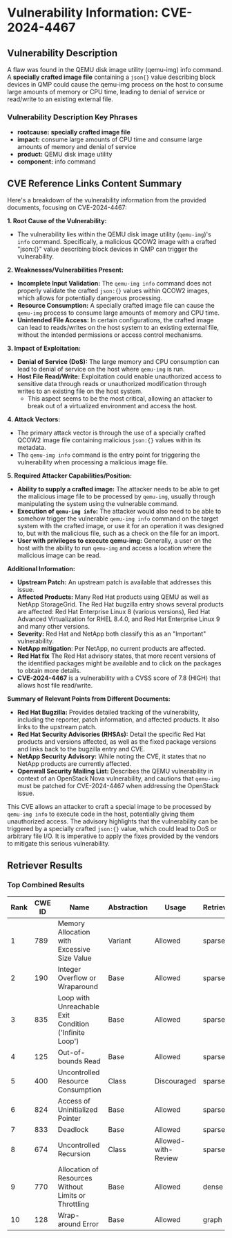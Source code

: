 # Vulnerability Information: CVE-2024-4467

## Vulnerability Description
A flaw was found in the QEMU disk image utility (qemu-img) info command. A **specially crafted image file** containing a `json{}` value describing block devices in QMP could cause the qemu-img process on the host to consume large amounts of memory or CPU time, leading to denial of service or read/write to an existing external file.

### Vulnerability Description Key Phrases
- **rootcause:** **specially crafted image file**
- **impact:** consume large amounts of CPU time and consume large amounts of memory and denial of service
- **product:** QEMU disk image utility
- **component:** info command

## CVE Reference Links Content Summary
Here's a breakdown of the vulnerability information from the provided documents, focusing on CVE-2024-4467:

**1. Root Cause of the Vulnerability:**

*   The vulnerability lies within the QEMU disk image utility (`qemu-img`)'s `info` command. Specifically, a malicious QCOW2 image with a crafted "json:{}" value describing block devices in QMP can trigger the vulnerability.

**2. Weaknesses/Vulnerabilities Present:**

*   **Incomplete Input Validation:** The `qemu-img info` command does not properly validate the crafted `json:{}` values within QCOW2 images, which allows for potentially dangerous processing.
*   **Resource Consumption:**  A specially crafted image file can cause the `qemu-img` process to consume large amounts of memory and CPU time.
*   **Unintended File Access:** In certain configurations, the crafted image can lead to reads/writes on the host system to an existing external file, without the intended permissions or access control mechanisms.

**3. Impact of Exploitation:**

*   **Denial of Service (DoS):** The large memory and CPU consumption can lead to denial of service on the host where `qemu-img` is run.
*   **Host File Read/Write:** Exploitation could enable unauthorized access to sensitive data through reads or unauthorized modification through writes to an existing file on the host system.
    *   This aspect seems to be the most critical, allowing an attacker to break out of a virtualized environment and access the host.

**4. Attack Vectors:**

*   The primary attack vector is through the use of a specially crafted QCOW2 image file containing malicious `json:{}` values within its metadata.
*   The `qemu-img info` command is the entry point for triggering the vulnerability when processing a malicious image file.

**5. Required Attacker Capabilities/Position:**

*   **Ability to supply a crafted image:** The attacker needs to be able to get the malicious image file to be processed by `qemu-img`, usually through manipulating the system using the vulnerable command.
*   **Execution of `qemu-img info`:** The attacker would also need to be able to somehow trigger the vulnerable `qemu-img info` command on the target system with the crafted image, or use it for an operation it was designed to, but with the malicious file, such as a check on the file for an import.
*   **User with privileges to execute qemu-img:** Generally, a user on the host with the ability to run `qemu-img` and access a location where the malicious image can be read.

**Additional Information:**

*   **Upstream Patch:** An upstream patch is available that addresses this issue.
*   **Affected Products:** Many Red Hat products using QEMU as well as NetApp StorageGrid. The Red Hat bugzilla entry shows several products are affected: Red Hat Enterprise Linux 8 (various versions), Red Hat Advanced Virtualization for RHEL 8.4.0, and Red Hat Enterprise Linux 9 and many other versions.
*   **Severity:** Red Hat and NetApp both classify this as an "Important" vulnerability.
*   **NetApp mitigation**: Per NetApp, no current products are affected.
*   **Red Hat fix** The Red Hat advisory states, that more recent versions of the identified packages might be available and to click on the packages to obtain more details.
*   **CVE-2024-4467** is a vulnerability with a CVSS score of 7.8 (HIGH) that allows host file read/write.

**Summary of Relevant Points from Different Documents:**

*   **Red Hat Bugzilla:** Provides detailed tracking of the vulnerability, including the reporter, patch information, and affected products. It also links to the upstream patch.
*   **Red Hat Security Advisories (RHSAs):** Detail the specific Red Hat products and versions affected, as well as the fixed package versions and links back to the bugzilla entry and CVE.
*   **NetApp Security Advisory:** While noting the CVE, it states that no NetApp products are currently affected.
*   **Openwall Security Mailing List:** Describes the QEMU vulnerability in context of an OpenStack Nova vulnerability, and cautions that `qemu-img` must be patched for CVE-2024-4467 when addressing the OpenStack issue.

This CVE allows an attacker to craft a special image to be processed by `qemu-img info` to execute code in the host, potentially giving them unauthorized access. The advisory highlights that the vulnerability can be triggered by a specially crafted `json:{}` value, which could lead to DoS or arbitrary file I/O. It is imperative to apply the fixes provided by the vendors to mitigate this serious vulnerability.

## Retriever Results

### Top Combined Results

| Rank | CWE ID | Name | Abstraction | Usage  | Retrievers | Individual Scores |
|------|--------|------|-------------|-------|------------|-------------------|
| 1 | 789 | Memory Allocation with Excessive Size Value | Variant | Allowed | sparse | 0.393 |
| 2 | 190 | Integer Overflow or Wraparound | Base | Allowed | sparse | 0.367 |
| 3 | 835 | Loop with Unreachable Exit Condition ('Infinite Loop') | Base | Allowed | sparse | 0.366 |
| 4 | 125 | Out-of-bounds Read | Base | Allowed | sparse | 0.354 |
| 5 | 400 | Uncontrolled Resource Consumption | Class | Discouraged | sparse | 0.351 |
| 6 | 824 | Access of Uninitialized Pointer | Base | Allowed | sparse | 0.351 |
| 7 | 833 | Deadlock | Base | Allowed | sparse | 0.351 |
| 8 | 674 | Uncontrolled Recursion | Class | Allowed-with-Review | sparse | 0.345 |
| 9 | 770 | Allocation of Resources Without Limits or Throttling | Base | Allowed | dense | 0.482 |
| 10 | 128 | Wrap-around Error | Base | Allowed | graph | 0.002 |


